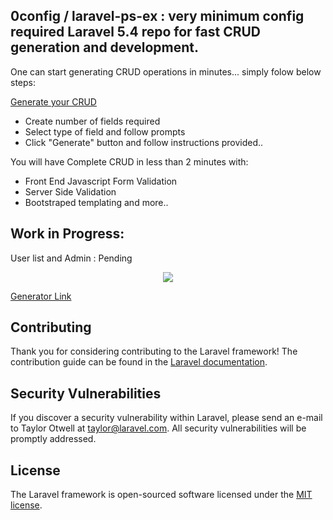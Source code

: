 <h2><b>0config / laravel-ps-ex </b> : very minimum config required Laravel 5.4 repo for fast CRUD generation and development.</h2>
<p> One can start generating CRUD operations in minutes... simply folow below steps:</p>

[Generate your CRUD](http://dry-project.lateraljs.org/laravel_gen/)

- Create number of fields required
- Select type of field and follow prompts
- Click "Generate" button  and follow instructions provided..

You will have Complete CRUD in less than 2 minutes with:
- Front End Javascript Form Validation
- Server Side Validation
- Bootstraped templating and more..




## Work in Progress:
User list and Admin : Pending


<p align="center"><img src="https://laravel.com/assets/img/components/logo-laravel.svg"></p>



[Generator Link](http://dry-project.lateraljs.org/laravel_gen/)




## Contributing

Thank you for considering contributing to the Laravel framework! The contribution guide can be found in the [Laravel documentation](http://laravel.com/docs/contributions).

## Security Vulnerabilities

If you discover a security vulnerability within Laravel, please send an e-mail to Taylor Otwell at taylor@laravel.com. All security vulnerabilities will be promptly addressed.

## License

The Laravel framework is open-sourced software licensed under the [MIT license](http://opensource.org/licenses/MIT).
